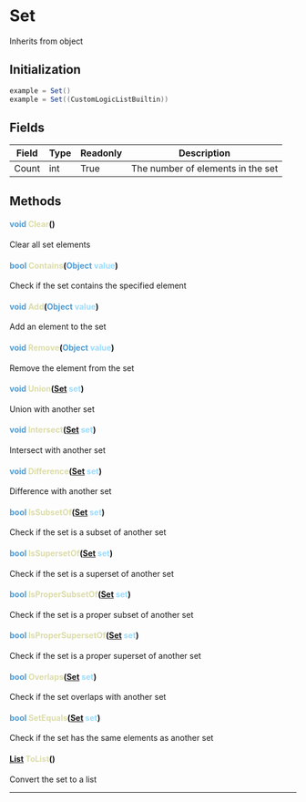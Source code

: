 # Set
Inherits from object
## Initialization
```csharp
example = Set()
example = Set((CustomLogicListBuiltin))
```
## Fields
|Field|Type|Readonly|Description|
|---|---|---|---|
|Count|int|True|The number of elements in the set|
## Methods
#### <span style="color:#509cd4">void</span> <span style="color:#dcdcaa">Clear</span>()
Clear all set elements
#### <span style="color:#509cd4">bool</span> <span style="color:#dcdcaa">Contains</span>(<span style="color:#509cd4">Object</span> <span style="color:#9cdcfe">value</span>)
Check if the set contains the specified element
#### <span style="color:#509cd4">void</span> <span style="color:#dcdcaa">Add</span>(<span style="color:#509cd4">Object</span> <span style="color:#9cdcfe">value</span>)
Add an element to the set
#### <span style="color:#509cd4">void</span> <span style="color:#dcdcaa">Remove</span>(<span style="color:#509cd4">Object</span> <span style="color:#9cdcfe">value</span>)
Remove the element from the set
#### <span style="color:#509cd4">void</span> <span style="color:#dcdcaa">Union</span>(<span style="color:#509cd4">[Set](../objects/Set.md)</span> <span style="color:#9cdcfe">set</span>)
Union with another set
#### <span style="color:#509cd4">void</span> <span style="color:#dcdcaa">Intersect</span>(<span style="color:#509cd4">[Set](../objects/Set.md)</span> <span style="color:#9cdcfe">set</span>)
Intersect with another set
#### <span style="color:#509cd4">void</span> <span style="color:#dcdcaa">Difference</span>(<span style="color:#509cd4">[Set](../objects/Set.md)</span> <span style="color:#9cdcfe">set</span>)
Difference with another set
#### <span style="color:#509cd4">bool</span> <span style="color:#dcdcaa">IsSubsetOf</span>(<span style="color:#509cd4">[Set](../objects/Set.md)</span> <span style="color:#9cdcfe">set</span>)
Check if the set is a subset of another set
#### <span style="color:#509cd4">bool</span> <span style="color:#dcdcaa">IsSupersetOf</span>(<span style="color:#509cd4">[Set](../objects/Set.md)</span> <span style="color:#9cdcfe">set</span>)
Check if the set is a superset of another set
#### <span style="color:#509cd4">bool</span> <span style="color:#dcdcaa">IsProperSubsetOf</span>(<span style="color:#509cd4">[Set](../objects/Set.md)</span> <span style="color:#9cdcfe">set</span>)
Check if the set is a proper subset of another set
#### <span style="color:#509cd4">bool</span> <span style="color:#dcdcaa">IsProperSupersetOf</span>(<span style="color:#509cd4">[Set](../objects/Set.md)</span> <span style="color:#9cdcfe">set</span>)
Check if the set is a proper superset of another set
#### <span style="color:#509cd4">bool</span> <span style="color:#dcdcaa">Overlaps</span>(<span style="color:#509cd4">[Set](../objects/Set.md)</span> <span style="color:#9cdcfe">set</span>)
Check if the set overlaps with another set
#### <span style="color:#509cd4">bool</span> <span style="color:#dcdcaa">SetEquals</span>(<span style="color:#509cd4">[Set](../objects/Set.md)</span> <span style="color:#9cdcfe">set</span>)
Check if the set has the same elements as another set
#### <span style="color:#509cd4">[List](../objects/List.md)</span> <span style="color:#dcdcaa">ToList</span>()
Convert the set to a list

---

